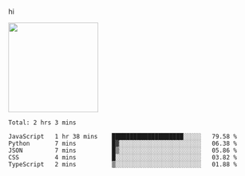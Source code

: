hi

<img height="180em" src="https://github-readme-stats.vercel.app/api?username=AProductiveNerd&show_icons=true&hide_border=true&&count_private=true&include_all_commits=true" />

<!--START_SECTION:waka-->
```text
Total: 2 hrs 3 mins

JavaScript   1 hr 38 mins    ████████████████████░░░░░   79.58 % 
Python       7 mins          █▓░░░░░░░░░░░░░░░░░░░░░░░   06.38 % 
JSON         7 mins          █▒░░░░░░░░░░░░░░░░░░░░░░░   05.86 % 
CSS          4 mins          █░░░░░░░░░░░░░░░░░░░░░░░░   03.82 % 
TypeScript   2 mins          ▒░░░░░░░░░░░░░░░░░░░░░░░░   01.88 % 
```
<!--END_SECTION:waka-->
